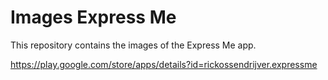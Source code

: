 # Images Express Me

This repository contains the images of the Express Me app.

https://play.google.com/store/apps/details?id=rickossendrijver.expressme
